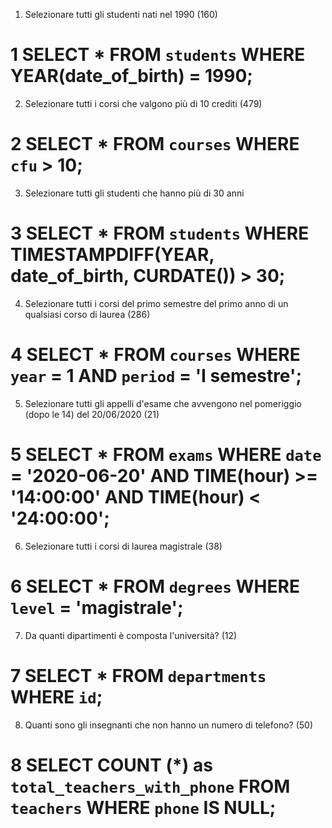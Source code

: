 1. Selezionare tutti gli studenti nati nel 1990 (160)
# 1 SELECT * FROM `students` WHERE YEAR(date_of_birth) = 1990;

2. Selezionare tutti i corsi che valgono più di 10 crediti (479)
# 2 SELECT * FROM `courses` WHERE `cfu` > 10;

3. Selezionare tutti gli studenti che hanno più di 30 anni
# 3 SELECT * FROM `students` WHERE TIMESTAMPDIFF(YEAR, date_of_birth, CURDATE()) > 30;

4. Selezionare tutti i corsi del primo semestre del primo anno di un qualsiasi corso di
laurea (286)
# 4 SELECT * FROM `courses` WHERE `year` = 1 AND `period` = 'I semestre';

5. Selezionare tutti gli appelli d'esame che avvengono nel pomeriggio (dopo le 14) del
20/06/2020 (21)
# 5 SELECT * FROM `exams` WHERE `date` = '2020-06-20' AND TIME(hour) >= '14:00:00' AND TIME(hour) < '24:00:00';

6. Selezionare tutti i corsi di laurea magistrale (38)
# 6 SELECT * FROM `degrees` WHERE `level` = 'magistrale';

7. Da quanti dipartimenti è composta l'università? (12)
# 7 SELECT * FROM `departments` WHERE `id`;

8. Quanti sono gli insegnanti che non hanno un numero di telefono? (50)
# 8 SELECT COUNT (*)  as `total_teachers_with_phone` FROM `teachers` WHERE `phone` IS NULL;
